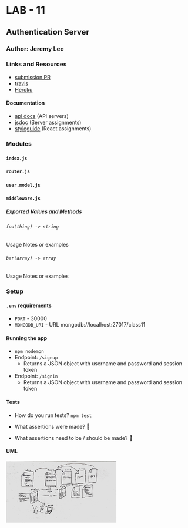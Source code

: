 # LAB - 11

## Authentication Server

### Author: Jeremy Lee

### Links and Resources
* [submission PR](http://xyz.com)
* [travis](http://xyz.com)
* [Heroku](https://dashboard.heroku.com/apps/tranquil-dusk-98039) 


#### Documentation
* [api docs](http://xyz.com) (API servers)
* [jsdoc](http://xyz.com) (Server assignments)
* [styleguide](http://xyz.com) (React assignments)

### Modules
#### `index.js`
#### `router.js`
#### `user.model.js`
#### `middleware.js`
##### Exported Values and Methods

###### `foo(thing) -> string`
Usage Notes or examples

###### `bar(array) -> array`
Usage Notes or examples

### Setup
#### `.env` requirements
* `PORT` - 30000
* `MONGODB_URI` - URL mongodb://localhost:27017/class11

#### Running the app
* `npm nodemon`
* Endpoint: `/signup`
  * Returns a JSON object with username and password and session token
* Endpoint: `/signin`
  * Returns a JSON object with username and password and session token
  
#### Tests
* How do you run tests?
`npm test`

* What assertions were made? 🤔
* What assertions need to be / should be made? 🤔

#### UML
<img src="./assets/images/lab-11.jpg" width="300">

